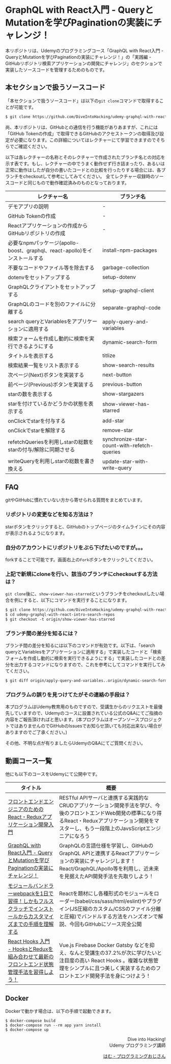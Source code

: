# GraphQL with React入門 - QueryとMutationを学びPaginationの実装にチャレンジ！

本リポジトリは、Udemyのプログラミングコース「GraphQL with React入門 - QueryとMutationを学びPaginationの実装にチャレンジ！」の「実践編 - GitHubリポジトリ検索アプリケーションの開発にチャレンジ」のセクションで実装したソースコードを管理するためのものです。

## 本セクションで扱うソースコード

「本セクションで扱うソースコード」は以下の`git clone`コマンドで取得することが可能です。

```bash
$ git clone https://github.com/DiveIntoHacking/udemy-graphql-with-react-intro-search-repos.git
```

尚、本リポジトリは、GitHubとの通信を行う機能がありあますが、これには「GitHub Tokenの作成」で取得できるGitHubのアクセストークンの取得及び設定が必要になります。この詳細についてはレクチャーにて学習できますのでそちらでご確認ください。

以下は各レクチャーの名称とそのレクチャーで作成されたブランチ名との対応を示す表です。もし、レクチャーの中でうまく動作せず行き詰まったり、あるいは正常に動作はしたが自分の書いたコードとの比較を行ったりする場合には、各ブランチをcheckoutして参考にしてみてください。 全てレクチャー収録時のソースコードと同じもので動作確認済みのものとなっております。

|レクチャー名|ブランチ名|
|---|---|
| デモアプリの説明| - |
| GitHub Tokenの作成| - |
| Reactアプリケーションの作成からGitHubリポジトリの作成| - |
| 必要なnpmパッケージ(apollo-boost、graphql、react-apollo)をインストールする| install-npm-packages |
| 不要なコードやファイル等を除去する| garbage-collection |
| dotenvをセットアップする| setup-dotenv |
| GraphQLクライアントをセットアップする| setup-graphql-client |
| GraphQLのコードを別のファイルに分離する| separate-graphql-code |
| search queryとVariablesをアプリケーションに適用する| apply-query-and-variables |
| 検索フォームを作成し動的に検索を実行できるようにする| dynamic-search-form |
| タイトルを表示する| titlize |
| 検索結果一覧をリスト表示する| show-search-results |
| 次ページ(Next)ボタンを実装する| next-button |
| 前ページ(Previous)ボタンを実装する| previous-button |
| starの数を表示する| show-stargazers |
| starを付けているかどうかの状態を表示する| show-viewer-has-starred |
| onClickでstarを付与する| add-star |
| onClickでstarを解除する| remove-star |
| refetchQueriesを利用しstarの総数をstarの付与/解除に同期させる| synchronize-star-count-with-refetch-queries |
| writeQueryを利用しstarの総数を書き換える| update-star-with-write-query |



## FAQ

gitやGitHubに慣れていない方から寄せられる質問をまとめています。

### リポジトリの変更などを知る方法は？

starボタンをクリックすると、GitHubのトップページのタイムラインにその内容が表示されるようになります。

### 自分のアカウントにリポジトリをぶら下げたいのですが。。。

forkすることで可能です。画面右上の`Fork`ボタンをクリックしてください。

### 上記で新規にcloneを行い、該当のブランチにcheckoutする方法は？

`git clone`後に、`show-viewer-has-starred`というブランチをcheckoutしたい場合を例にすると、以下にコマンドを実行することになります。

```diff
$ git clone https://github.com/DiveIntoHacking/udemy-graphql-with-react-intro-search-repos.git
$ cd udemy-graphql-with-react-intro-search-repos
$ git checkout -t origin/show-viewer-has-starred
```

### ブランチ間の差分を知るには？

ブランチ間の差分を知るには以下のコマンドが有効です。以下は、「search queryとVariablesをアプリケーションに適用する」で実装したコードと「検索フォームを作成し動的に検索を実行できるようにする」で実装したコードとの差分を出力するコマンドになりますので、これを参考にしてコマンドを実行してみてください。

```bash
$ git diff origin/apply-query-and-variables..origin/dynamic-search-form
```

### プログラムの誤りを見つけてたがその連絡の手段は？

本プログラムはUdemy教育用のものですので、受講生からのリクエストを最優先していますので、Udemyのコースに設置されている公式のQ&Aにてご指摘の内容をご報告頂ければと思います。(本プログラムはオープンソースプロジェクトではありませんのでGitHubのIssuesでお知らせ頂いても対応出来ない場合がありますのでご了承ください。)

その他、不明な点が有りましたらUdemyのQ&Aにてご質問ください。

## 動画コース一覧

他にも以下のコースをUdemyにて公開中です。


|タイトル|概要|
|---|---|
|[フロントエンドエンジニアのためのReact・Reduxアプリケーション開発入門](https://www.udemy.com/react-application-development/?couponCode=GITHUB-REPO-README)|RESTful APIサーバと連携する実践的なCRUDアプリケーション開発手法を学び、今後のフロントエンドWeb開発の標準になり得るReact・Reduxアプリケーション開発をマスターし、もう一段階上のJavsScriptエンジニアになろう|
|[GraphQL with React入門 - QueryとMutationを学びPaginationの実装にチャレンジ！](https://www.udemy.com/graphql-with-react/?couponCode=GITHUB-README-FOOTER)|GraphQLの言語仕様を学習し、GitHubのGraphQL APIと連携するReactアプリケーションの実装にチャレンジします！React/GraphQL/Apollo等を利用し、近未来を見据えたAPI開発手法を先取りしよう！|
|[モジュールバンドラーwebpackを1日で習得！しかもフルスクラッチでインストールからカスタマイズまでの手順を理解する](https://www.udemy.com/webpack-crash-course/?couponCode=GITHUB-README-FOOTER)|Reactを題材にし各種形式のモジュールをローダー(babel/css/sass/html/eslint)やプラグイン(JS圧縮のカスタム/CSSのファイル分離と圧縮)でバンドルする方法をハンズオンで解説、今回もGitHubにソース完全公開|
|[React Hooks 入門 - HooksとReduxを組み合わせて最新のフロントエンド状態管理手法を習得しよう！](https://www.udemy.com/react-hooks-101/?couponCode=GITHUB-README-FOOTER)|Vue.js Firebase Docker Gatsby などを抑え、なんと受講生の37.2%が次に学びたいと注目度の高い React Hooks 。複雑な状態管理をシンプルに且つ美しく実装するためのフロントエンド開発手法を身につけよう！|


## Docker

Dockerで動かす場合は、以下の手順で起動できます。

    $ docker-compose build
    $ docker-compose run --rm app yarn install
    $ docker-compose up

<div align='right'>
Dive into Hacking!
</div>
<div align='right'>
Udemy プログラミング講師
</div>
<div align='right'>

[はむ - プログラミングおじさん](https://www.udemy.com/user/76100880-5658-4a37-be77-5525d39a4726/)

</div>




